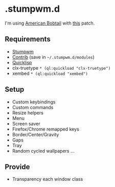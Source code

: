 # .stumpwm.d

I'm using [American Bobtail](https://github.com/stumpwm/stumpwm/releases/tag/18.11) with [this](https://github.com/stumpwm/stumpwm/commit/a13db62a4da06426cf2eb2376d1a3723b5ee52d5.patch) patch.

## Requirements

- [Stumpwm](https://github.com/stumpwm/stumpwm)
- [Contrib](https://github.com/stumpwm/stumpwm-contrib) (save in `~/.stumpwm.d/modules`)
- [Quicklisp](https://www.quicklisp.org/)
- clx-truetype `* (ql:quickload "clx-truetype")`
- xembed `* (ql:quickload "xembed")`

## Setup

- Custom keybindings
- Custom commands
- Resize helpers
- Menu
- Screen saver
- Firefox/Chrome remapped keys
- Border/Center/Gravity
- Gaps
- Tray
- Random cycled wallpapers
...

## Provide

- Transparency each window class
